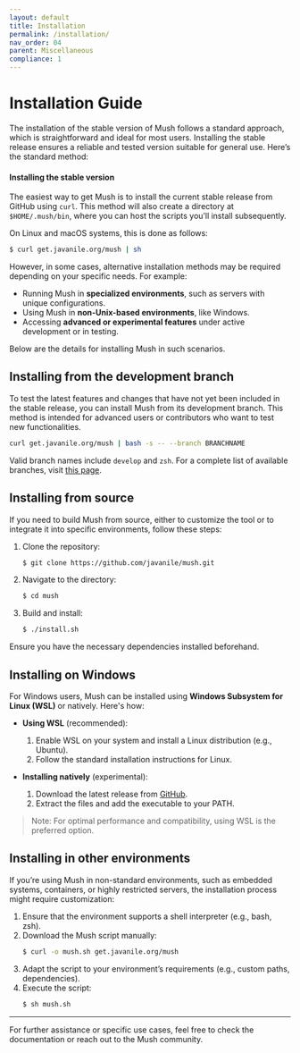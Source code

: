```yaml
---
layout: default
title: Installation
permalink: /installation/
nav_order: 04
parent: Miscellaneous
compliance: 1
---
```


# Installation Guide

The installation of the stable version of Mush follows a standard approach, which is straightforward and ideal for most users. Installing the stable release ensures a reliable and tested version suitable for general use. Here’s the standard method:

#### Installing the stable version

The easiest way to get Mush is to install the current stable release from GitHub using `curl`. This method will also create a directory at `$HOME/.mush/bin`, where you can host the scripts you’ll install subsequently.

On Linux and macOS systems, this is done as follows:

```bash
$ curl get.javanile.org/mush | sh
```

However, in some cases, alternative installation methods may be required depending on your specific needs. For example:

- Running Mush in **specialized environments**, such as servers with unique configurations.
- Using Mush in **non-Unix-based environments**, like Windows.
- Accessing **advanced or experimental features** under active development or in testing.

Below are the details for installing Mush in such scenarios.

## Installing from the development branch

To test the latest features and changes that have not yet been included in the stable release, you can install Mush from its development branch. This method is intended for advanced users or contributors who want to test new functionalities.

```bash
curl get.javanile.org/mush | bash -s -- --branch BRANCHNAME
```

Valid branch names include `develop` and `zsh`. For a complete list of available branches, visit [this page](https://github.com/javanile/mush/branches/all).

## Installing from source

If you need to build Mush from source, either to customize the tool or to integrate it into specific environments, follow these steps:

1. Clone the repository:
   ```bash
   $ git clone https://github.com/javanile/mush.git
   ```
2. Navigate to the directory:
   ```bash
   $ cd mush
   ```
3. Build and install:
   ```bash
   $ ./install.sh
   ```

Ensure you have the necessary dependencies installed beforehand.

## Installing on Windows

For Windows users, Mush can be installed using **Windows Subsystem for Linux (WSL)** or natively. Here's how:

- **Using WSL** (recommended):
    1. Enable WSL on your system and install a Linux distribution (e.g., Ubuntu).
    2. Follow the standard installation instructions for Linux.

- **Installing natively** (experimental):
    1. Download the latest release from [GitHub](https://github.com/javanile/mush/releases).
    2. Extract the files and add the executable to your PATH.

> Note: For optimal performance and compatibility, using WSL is the preferred option.

## Installing in other environments

If you’re using Mush in non-standard environments, such as embedded systems, containers, or highly restricted servers, the installation process might require customization:

1. Ensure that the environment supports a shell interpreter (e.g., bash, zsh).
2. Download the Mush script manually:
   ```bash
   $ curl -o mush.sh get.javanile.org/mush
   ```
3. Adapt the script to your environment’s requirements (e.g., custom paths, dependencies).
4. Execute the script:
   ```bash
   $ sh mush.sh
   ```

---

For further assistance or specific use cases, feel free to check the documentation or reach out to the Mush community.